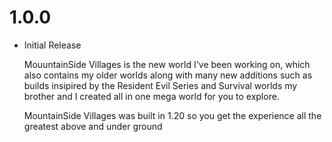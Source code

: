 # 1.0.0
- Initial Release

  MouuntainSide Villages is the new world I've been working on, which also contains my older worlds along with many new additions such as builds insipired by the Resident Evil Series and Survival worlds my brother and I created all in one mega world for you to explore.

   MountainSide Villages was built in 1.20 so you get the experience all the greatest above and under ground 
